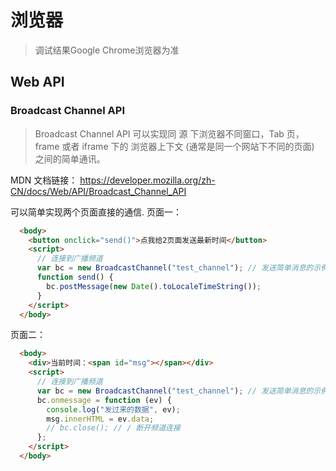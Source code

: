 # 浏览器
> 调试结果Google Chrome浏览器为准

## Web API

### Broadcast Channel API
> Broadcast Channel API 可以实现同 源 下浏览器不同窗口，Tab 页，frame 或者 iframe 下的 浏览器上下文 (通常是同一个网站下不同的页面) 之间的简单通讯。

MDN 文档链接： https://developer.mozilla.org/zh-CN/docs/Web/API/Broadcast_Channel_API

可以简单实现两个页面直接的通信.
页面一：
``` html
  <body>
    <button onclick="send()">点我给2页面发送最新时间</button>
    <script>
      // 连接到广播频道
      var bc = new BroadcastChannel("test_channel"); // 发送简单消息的示例
      function send() {
        bc.postMessage(new Date().toLocaleTimeString());
      }
    </script>
  </body>
```
页面二：
``` html
  <body>
    <div>当前时间：<span id="msg"></span></div>
    <script>
      // 连接到广播频道
      var bc = new BroadcastChannel("test_channel"); // 发送简单消息的示例// 简单示例，用于将事件打印到控制台
      bc.onmessage = function (ev) {
        console.log("发过来的数据", ev);
        msg.innerHTML = ev.data;
        // bc.close(); // / 断开频道连接
      };
    </script>
  </body>
```